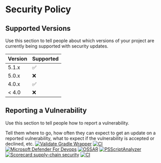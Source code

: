 # Security Policy

## Supported Versions

Use this section to tell people about which versions of your project are
currently being supported with security updates.

| Version | Supported          |
| ------- | ------------------ |
| 5.1.x   | :white_check_mark: |
| 5.0.x   | :x:                |
| 4.0.x   | :white_check_mark: |
| < 4.0   | :x:                |

## Reporting a Vulnerability

Use this section to tell people how to report a vulnerability.

Tell them where to go, how often they can expect to get an update on a
reported vulnerability, what to expect if the vulnerability is accepted or
declined, etc.
[![Validate Gradle Wrapper](https://github.com/gilbertalgordo/guava/actions/workflows/gradle-wrapper-validation.yml/badge.svg)](https://github.com/gilbertalgordo/guava/actions/workflows/gradle-wrapper-validation.yml)
[![CI](https://github.com/gilbertalgordo/guava/actions/workflows/ci.yml/badge.svg)](https://github.com/gilbertalgordo/guava/actions/workflows/ci.yml)
[![Microsoft Defender For Devops](https://github.com/gilbertalgordo/guava/actions/workflows/defender-for-devops.yml/badge.svg)](https://github.com/gilbertalgordo/guava/actions/workflows/defender-for-devops.yml)
[![OSSAR](https://github.com/gilbertalgordo/guava/actions/workflows/ossar.yml/badge.svg)](https://github.com/gilbertalgordo/guava/actions/workflows/ossar.yml)
[![PSScriptAnalyzer](https://github.com/gilbertalgordo/guava/actions/workflows/powershell.yml/badge.svg)](https://github.com/gilbertalgordo/guava/actions/workflows/powershell.yml)
[![Scorecard supply-chain security](https://github.com/gilbertalgordo/guava/actions/workflows/scorecard.yml/badge.svg)](https://github.com/gilbertalgordo/guava/actions/workflows/scorecard.yml)
[![CI](https://github.com/gilbertalgordo/guava/actions/workflows/ci.yml/badge.svg)](https://github.com/gilbertalgordo/guava/actions/workflows/ci.yml)
